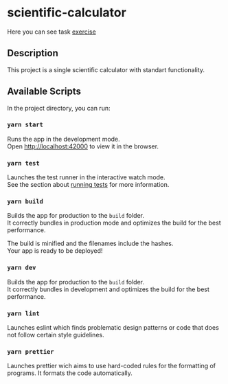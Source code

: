 # scientific-calculator

Here you can see task [exercise](https://docs.google.com/document/d/1j8DnTnRSNoRBdYtKu3Rgk1STLso4X5Rev2-oEyxMsK8/edit#)

## Description

This project is a single scientific calculator with standart functionality.

## Available Scripts

In the project directory, you can run:

### `yarn start`

Runs the app in the development mode.\
Open [http://localhost:42000](http://localhost:42000) to view it in the browser.

### `yarn test`

Launches the test runner in the interactive watch mode.\
See the section about [running tests](https://jestjs.io/) for more information.

### `yarn build`

Builds the app for production to the `build` folder.\
It correctly bundles in production mode and optimizes the build for the best performance.

The build is minified and the filenames include the hashes.\
Your app is ready to be deployed!

### `yarn dev`

Builds the app for production to the `build` folder.\
It correctly bundles in development and optimizes the build for the best performance.

### `yarn lint`

Launches eslint which finds problematic design patterns or code that does not follow certain style guidelines.

### `yarn prettier`

Launches prettier wich aims to use hard-coded rules for the formatting of programs. It formats the code automatically.



